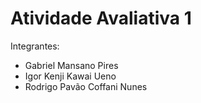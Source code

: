 # Atividade Avaliativa 1

Integrantes:
- Gabriel Mansano Pires
- Igor Kenji Kawai Ueno
- Rodrigo Pavão Coffani Nunes
